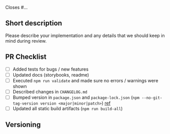 <!--
Include a link to related issues, or more importantly, any issue this may close.
-->

Closes #...

## Short description

Please describe your implementation and any details that we should keep in mind during review.

## PR Checklist

<!--
Feel free to leave unchecked or remove the lines that are not applicable.
-->

-   [ ] Added tests for bugs / new features
-   [ ] Updated docs (storybooks, readme)
-   [ ] Executed `npm run validate` and made sure no errors / warnings were shown
-   [ ] Described changes in `CHANGELOG.md`
-   [ ] Bumped version in `package.json` and `package-lock.json` (`npm --no-git-tag-version version <major|minor|patch>`) [ref](https://docs.npmjs.com/cli/v6/commands/npm-version)
-   [ ] Updated all static build artifacts (`npm run build-all`)

## Versioning

<!--
Please state if this is a breaking change, a new feature, a bug fix, or if it
does not require a new version being published at all (e.g. README update, etc.)
-->
